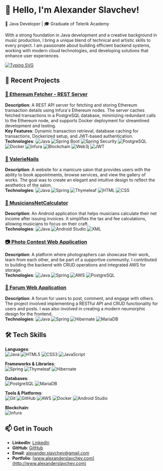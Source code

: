 # 👋 Hello, I'm Alexander Slavchev!
🔭 Java Developer | 🎓 Graduate of Telerik Academy

With a strong foundation in Java development and a creative background in music production, I bring a unique blend of technical and artistic skills to every project. I am passionate about building efficient backend systems, working with modern cloud technologies, and developing solutions that enhance user experiences.

[![Typing SVG](https://readme-typing-svg.herokuapp.com?font=Fira+Code&pause=1000&width=700&height=70&color=0040ff&lines=Welcome+to+my+GitHub!+Check+out+my+LinkedIn+profile)](https://www.linkedin.com/in/aleksandar-slavchev-b01972225)

## 🌟 Recent Projects

### [🔗 Ethereum Fetcher - REST Server](https://github.com/AlexanderSlavchev/EthereumFetcher)
**Description**: A REST API server for fetching and storing Ethereum transaction details using Infura's Ethereum nodes. The server caches fetched transactions in a PostgreSQL database, minimizing redundant calls to the Ethereum node, and supports Docker deployment for streamlined development and testing.  
**Key Features**: Dynamic transaction retrieval, database caching for transactions, Dockerized setup, and JWT-based authentication.  
**Technologies**: ![Java](https://img.shields.io/badge/-Java-007396?style=flat-square&logo=java&logoColor=white) ![Spring Boot](https://img.shields.io/badge/-Spring%20Boot-6DB33F?style=flat-square&logo=spring-boot&logoColor=white) ![Spring Security](https://img.shields.io/badge/-Spring%20Security-6DB33F?style=flat-square&logo=spring-security&logoColor=white) ![PostgreSQL](https://img.shields.io/badge/-PostgreSQL-336791?style=flat-square&logo=postgresql&logoColor=white) ![Docker](https://img.shields.io/badge/-Docker-2496ED?style=flat-square&logo=docker&logoColor=white) ![Infura](https://img.shields.io/badge/-Infura-EF3B2D?style=flat-square&logo=infura) ![Blockchain](https://img.shields.io/badge/-Blockchain-121D33?style=flat-square&logo=blockchain&logoColor=white) ![Web3j](https://img.shields.io/badge/-Web3j-F16822?style=flat-square&logo=ethereum&logoColor=white) ![JWT](https://img.shields.io/badge/-JWT-000000?style=flat-square&logo=json-web-tokens&logoColor=white)

### [💅 ValerieNails](https://github.com/AlexanderSlavchev/ValerieNails)
**Description**: A website for a manicure salon that provides users with the ability to book appointments, browse services, and view the gallery of works. The goal was to create an elegant and intuitive design to reflect the aesthetics of the salon.  
**Technologies**: ![Java](https://img.shields.io/badge/-Java-007396?style=flat-square&logo=java&logoColor=white) ![Spring](https://img.shields.io/badge/-Spring-6DB33F?style=flat-square&logo=spring&logoColor=white) ![Thymeleaf](https://img.shields.io/badge/-Thymeleaf-005F0F?style=flat-square&logo=thymeleaf&logoColor=white) ![HTML](https://img.shields.io/badge/-HTML5-E34F26?style=flat-square&logo=html5&logoColor=white) ![CSS](https://img.shields.io/badge/-CSS3-1572B6?style=flat-square&logo=css3&logoColor=white)

### [🎸 MusiciansNetCalculator](https://github.com/AlexanderSlavchev/MusiciansNetCalculator)
**Description**: An Android application that helps musicians calculate their net income after issuing invoices. It simplifies the tax and fee calculations, allowing musicians to focus on their craft.  
**Technologies**: ![Java](https://img.shields.io/badge/-Java-007396?style=flat-square&logo=java&logoColor=white) ![Android Studio](https://img.shields.io/badge/-Android%20Studio-3DDC84?style=flat-square&logo=android-studio&logoColor=white) ![XML](https://img.shields.io/badge/-XML-FF6600?style=flat-square&logo=xml&logoColor=white)

### [📷 Photo Contest Web Application](https://github.com/AI-PhotoContest/PhotoContest)
**Description**: A platform where photographers can showcase their work, learn from each other, and be part of a supportive community. I contributed to building the backend with CRUD operations and integrated AWS for storage.  
**Technologies**: ![Java](https://img.shields.io/badge/-Java-007396?style=flat-square&logo=java&logoColor=white) ![Spring](https://img.shields.io/badge/-Spring-6DB33F?style=flat-square&logo=spring&logoColor=white) ![AWS](https://img.shields.io/badge/-AWS-FF9900?style=flat-square&logo=amazon-aws&logoColor=white) ![PostgreSQL](https://img.shields.io/badge/-PostgreSQL-336791?style=flat-square&logo=postgresql&logoColor=white)

### [📝 Forum Web Application](https://github.com/forum-RAI/forum-aplication)
**Description**: A forum for users to post, comment, and engage with others. The project involved implementing a RESTful API and CRUD functionality for users and posts. I was also involved in creating a modern neumorphic design for the frontend.  
**Technologies**: ![Java](https://img.shields.io/badge/-Java-007396?style=flat-square&logo=java&logoColor=white) ![Spring](https://img.shields.io/badge/-Spring-6DB33F?style=flat-square&logo=spring&logoColor=white) ![Hibernate](https://img.shields.io/badge/-Hibernate-59666C?style=flat-square&logo=hibernate&logoColor=white) ![MariaDB](https://img.shields.io/badge/-MariaDB-003545?style=flat-square&logo=mariadb&logoColor=white)

## 🛠 Tech Skills

**Languages**:  
![Java](https://img.shields.io/badge/-Java-007396?style=flat-square&logo=java&logoColor=white) ![HTML5](https://img.shields.io/badge/-HTML5-E34F26?style=flat-square&logo=html5&logoColor=white) ![CSS3](https://img.shields.io/badge/-CSS3-1572B6?style=flat-square&logo=css3&logoColor=white) ![JavaScript](https://img.shields.io/badge/-JavaScript-F7DF1E?style=flat-square&logo=javascript&logoColor=black)

**Frameworks & Libraries**:  
![Spring](https://img.shields.io/badge/-Spring-6DB33F?style=flat-square&logo=spring&logoColor=white) ![Thymeleaf](https://img.shields.io/badge/-Thymeleaf-005F0F?style=flat-square&logo=thymeleaf&logoColor=white) ![Hibernate](https://img.shields.io/badge/-Hibernate-59666C?style=flat-square&logo=hibernate&logoColor=white)

**Databases**:  
![PostgreSQL](https://img.shields.io/badge/-PostgreSQL-336791?style=flat-square&logo=postgresql&logoColor=white) ![MariaDB](https://img.shields.io/badge/-MariaDB-003545?style=flat-square&logo=mariadb&logoColor=white)

**Tools & Platforms**:  
![Git](https://img.shields.io/badge/-Git-F05032?style=flat-square&logo=git&logoColor=white) ![GitHub](https://img.shields.io/badge/-GitHub-181717?style=flat-square&logo=github&logoColor=white) ![AWS](https://img.shields.io/badge/-AWS-FF9900?style=flat-square&logo=amazon-aws&logoColor=white) ![Docker](https://img.shields.io/badge/-Docker-2496ED?style=flat-square&logo=docker&logoColor=white) ![Android Studio](https://img.shields.io/badge/-Android%20Studio-3DDC84?style=flat-square&logo=android-studio&logoColor=white)

**Blockchain**:  
![Infura](https://img.shields.io/badge/-Infura-EF3B2D?style=flat-square&logo=infura&logoColor=white)

## 📫 Get in Touch

- **LinkedIn**: [LinkedIn](https://www.linkedin.com/in/alexander-slavchev-b01972225)
- **GitHub**: [GitHub](https://github.com/AlexanderSlavchev)
- **Email**: alexander.slavchev@gmail.com
- **Portfolio**: [www.alexanderslavchev.com](http://www.alexanderslavchev.com)
